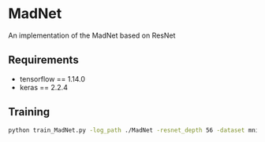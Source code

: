 # MadNet
An implementation of the MadNet based on ResNet

## Requirements
- tensorflow == 1.14.0
- keras == 2.2.4


## Training

```bash
python train_MadNet.py -log_path ./MadNet -resnet_depth 56 -dataset mnist -reduce_jacobian_loss -reduce_variance -label_smoothing 0.8
```
